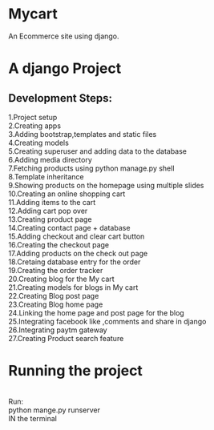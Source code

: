 # Mycart
An  Ecommerce site using django.
<h1>A django Project</h1>
<h2>Development Steps:</h2>
1.Project setup</br>
2.Creating apps</br>
3.Adding bootstrap,templates and static files</br>
4.Creating models</br>
5.Creating superuser and adding data to the database</br>
6.Adding media directory</br>
7.Fetching products using python manage.py shell</br>
8.Template inheritance</br>
9.Showing products on the homepage using multiple slides</br>
10.Creating an online shopping cart</br>
11.Adding items to the cart</br>
12.Adding cart pop over</br>
13.Creating product page</br>
14.Creating contact page + database</br>
15.Adding checkout and clear cart button</br>
16.Creating the checkout page</br>
17.Adding products on the check out page</br>
18.Cretaing database entry for the order</br>
19.Creating the order tracker</br>
20.Creating blog for the My cart</br>
21.Creating models for blogs in My cart</br>
22.Creating Blog post page</br>
23.Creating Blog home page</br>
24.Linking the home page and post page for the blog</br>
25.Integrating facebook like ,comments and share in django</br>
26.Integrating paytm gateway</br>
27.Creating  Product search feature</br>
<h1>Running the project</h1></br>
Run:</br>
python mange.py runserver</br>
IN the terminal</br>


